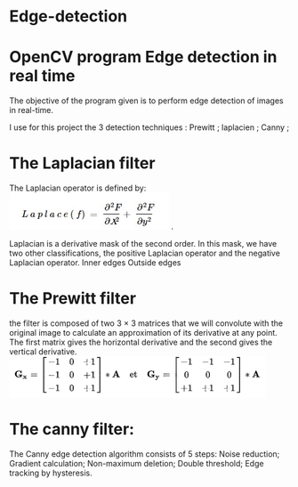 # Edge-detection
# OpenCV program Edge detection in real time 

The objective of the program given is to perform edge detection of images in real-time. 

I use for this project the 3 detection techniques :
Prewitt ;
laplacien ;
Canny ;

# The Laplacian filter

The Laplacian operator is defined by:
<img src="img/img2.jpg" alt="" style="text-align: center;"/> .

Laplacian is a derivative mask of the second order. In this mask, we have two other classifications, the positive Laplacian operator and the negative Laplacian operator.
Inner edges
Outside edges

# The Prewitt filter

the filter is composed of two 3 × 3 matrices that we will convolute with the original image to calculate an approximation of its derivative at any point.
The first matrix gives the horizontal derivative and the second gives the vertical derivative.
<img src="img/prew.png" alt="" align="middle" style="text-align: center;"/>
# The canny filter:

The Canny edge detection algorithm consists of 5 steps:
Noise reduction;
Gradient calculation;
Non-maximum deletion;
Double threshold;
Edge tracking by hysteresis.
